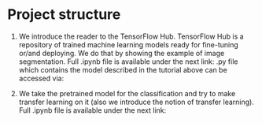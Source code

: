 # Project structure
1. We introduce the reader to the TensorFlow Hub. TensorFlow Hub is a repository of trained machine learning models ready for fine-tuning or/and deploying. We do that by showing the example of image segmentation.
Full .ipynb file is available under the next link:
.py file which contains the model described in the tutorial above can be accessed via:

2. We take the pretrained model for the classification and try to make transfer learning on it (also we introduce the notion of transfer learning). Full .ipynb file is available under the next link:
